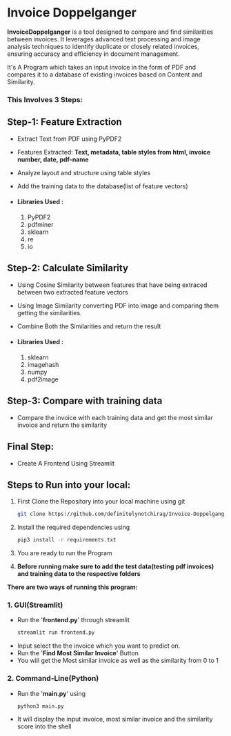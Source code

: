 # Invoice Doppelganger

**InvoiceDoppelganger** is a tool designed to compare and find similarities between invoices. It leverages advanced text processing and image analysis techniques to identify duplicate or closely related invoices, ensuring accuracy and efficiency in document management.

It's A Program which takes an input invoice in the form of PDF and compares it to a database of existing invoices based on Content and Similarity.


### This Involves 3 Steps:


## Step-1: Feature Extraction
- Extract Text from PDF using PyPDF2
- Features Extracted:
    **Text, metadata, table styles from html, invoice number, date, pdf-name**
- Analyze layout and structure using table styles
- Add the training data to the database(list of feature vectors)

- #### Libraries Used :
    1. PyPDF2
    2. pdfminer
    3. sklearn
    4. re
    5. io


## Step-2: Calculate Similarity
- Using Cosine Similarity between features that have being extraced between two extracted feature vectors

- Using Image Similarity converting PDF into image and comparing them getting the similarities.

- Combine Both the Similarities and return the result
- #### Libraries Used :
    1. sklearn
    2. imagehash
    3. numpy
    4. pdf2image

## Step-3: Compare with training data
-  Compare the invoice with each training data and get the most similar invoice and return the similarity

## Final Step:
-  Create A Frontend Using Streamlit

## Steps to Run into your local:

1. First Clone the Repository into your local machine using git

    ```bash
    git clone https://github.com/definitelynotchirag/Invoice-Doppelganger
    ```

2. Install the required dependencies using
    ```bash
    pip3 install -r requirements.txt
    ```
3. You are ready to run the Program

4. **Before running make sure to add the test data(testing pdf invoices) and training data to the respective folders**


**There are two ways of running this program:**


### 1. GUI(Streamlit)
- Run the '**frontend.py**' through streamlit
    ```bash
    streamlit run frontend.py
    ```
- Input select the the invoice which you want to predict on.
- Run the '**Find Most Similar Invoice**' Button
- You will get the Most similar invoice as well as the similarity from 0 to 1

### 2. Command-Line(Python)
- Run the '**main.py**' using
    ```bash
    python3 main.py
    ```
- It will display the input invoice, most similar invoice and the similarity score into the shell
